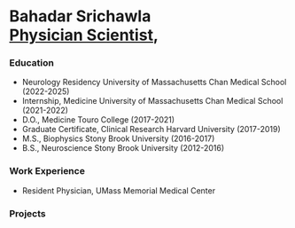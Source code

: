 <h1>Bahadar Srichawla <br/><a href="https://github.com/bsrichawla">Physician Scientist</a>, <a href="https://www.linkedin.com/in/bahadar/"></a>

### Education
* Neurology Residency University of Massachusetts Chan Medical School (2022-2025)
* Internship, Medicine University of Massachusetts Chan Medical School (2021-2022)
* D.O., Medicine Touro College (2017-2021)
* Graduate Certificate, Clinical Research  Harvard University (2017-2019)
* M.S., Biophysics Stony Brook University (2016-2017)
* B.S., Neuroscience Stony Brook University (2012-2016)

### Work Experience
* Resident Physician, UMass Memorial Medical Center

### Projects

